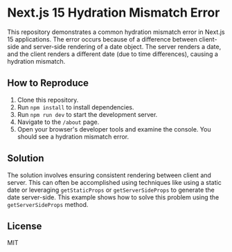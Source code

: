 # Next.js 15 Hydration Mismatch Error

This repository demonstrates a common hydration mismatch error in Next.js 15 applications.  The error occurs because of a difference between client-side and server-side rendering of a date object.  The server renders a date, and the client renders a different date (due to time differences), causing a hydration mismatch.

## How to Reproduce

1. Clone this repository.
2. Run `npm install` to install dependencies.
3. Run `npm run dev` to start the development server.
4. Navigate to the `/about` page.
5. Open your browser's developer tools and examine the console.  You should see a hydration mismatch error.

## Solution

The solution involves ensuring consistent rendering between client and server.  This can often be accomplished using techniques like using a static date or leveraging `getStaticProps` or `getServerSideProps` to generate the date server-side.  This example shows how to solve this problem using the `getServerSideProps` method.

## License

MIT